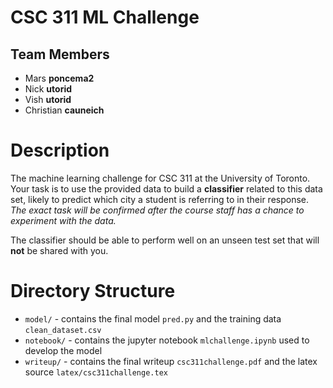 # CSC 311 ML Challenge
## Team Members
- Mars **poncema2**
- Nick **utorid**
- Vish **utorid**
- Christian **cauneich**
# Description
The machine learning challenge for CSC 311 at the University of Toronto.
Your task is to use the provided data to build a **classifier** related to this data set, likely to predict which city a student is referring to in their response.
_The exact task will be confirmed after the course staff has a chance to experiment with the data._

The classifier should be able to perform well on an unseen test set that will __not__ be shared with you.

# Directory Structure
- `model/` - contains the final model `pred.py` and the training data `clean_dataset.csv`
- `notebook/` - contains the jupyter notebook `mlchallenge.ipynb` used to develop the model
- `writeup/` - contains the final writeup `csc311challenge.pdf` and the latex source `latex/csc311challenge.tex`
